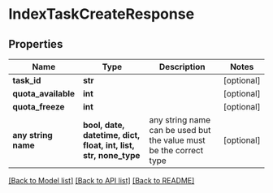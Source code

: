 # IndexTaskCreateResponse


## Properties
Name | Type | Description | Notes
------------ | ------------- | ------------- | -------------
**task_id** | **str** |  | [optional] 
**quota_available** | **int** |  | [optional] 
**quota_freeze** | **int** |  | [optional] 
**any string name** | **bool, date, datetime, dict, float, int, list, str, none_type** | any string name can be used but the value must be the correct type | [optional]

[[Back to Model list]](../README.md#documentation-for-models) [[Back to API list]](../README.md#documentation-for-api-endpoints) [[Back to README]](../README.md)


